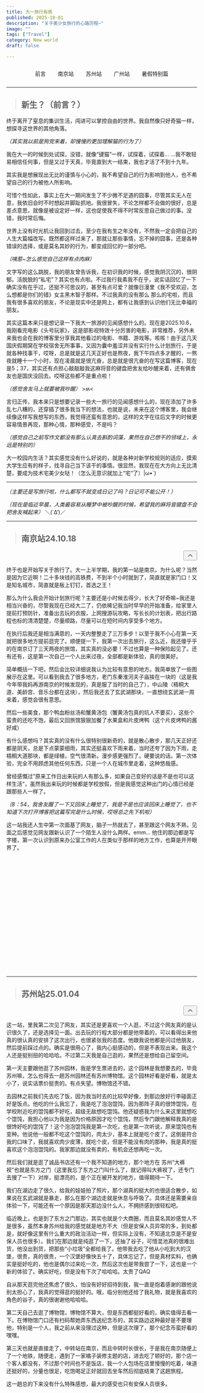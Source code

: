 ```yaml
---
title: 大一旅行有感
published: 2025-10-01
description: "关于美少女旅行的心路历程~"
image: ""
tags: ["Travel"]
category: New world
draft: false 

---
```

<div class="title-navigation" style="display: flex; flex-wrap: wrap; gap: 8px; margin: 20px 0; justify-content: center;">
  <a href="#intro" class="btn-navigation" style="text-decoration: none; padding: 6px 12px; border-radius: 6px; color: var(--primary); background-color: transparent; border: 1px solid var(--primary); transition: all 0.3s ease; font-weight: 500; font-size: 14px;">
    前言
  </a>
  <a href="#nanjing" class="btn-navigation" style="text-decoration: none; padding: 6px 12px; border-radius: 6px; color: var(--primary); background-color: transparent; border: 1px solid var(--primary); transition: all 0.3s ease; font-weight: 500; font-size: 14px;">
    南京站
  </a>
  <a href="#suzhou" class="btn-navigation" style="text-decoration: none; padding: 6px 12px; border-radius: 6px; color: var(--primary); background-color: transparent; border: 1px solid var(--primary); transition: all 0.3s ease; font-weight: 500; font-size: 14px;">
    苏州站
  </a>
  <a href="#guangzhou" class="btn-navigation" style="text-decoration: none; padding: 6px 12px; border-radius: 6px; color: var(--primary); background-color: transparent; border: 1px solid var(--primary); transition: all 0.3s ease; font-weight: 500; font-size: 14px;">
    广州站
  </a>
  <a href="#summer" class="btn-navigation" style="text-decoration: none; padding: 6px 12px; border-radius: 6px; color: var(--primary); background-color: transparent; border: 1px solid var(--primary); transition: all 0.3s ease; font-weight: 500; font-size: 14px;">
    暑假特别篇
  </a>
</div>

<style>
  .btn-navigation:hover {
    background-color: var(--primary) !important;
    color: white !important;
    transform: translateY(-2px);
  }
  .btn-navigation:active {
    transform: translateY(0);
  }
  
  /* 回到顶部按钮样式 */
  .top-button-container {
    display: flex;
    justify-content: flex-end;
    margin-bottom: 10px;
  }
  .top-button-container button {
    transition: all 0.3s ease;
    opacity: 0.7;
  }
  .top-button-container button:hover {
    opacity: 1;
    transform: translateY(-2px);
  }
  .top-button-container button:active {
    transform: translateY(0);
  }
  
  /* 响应式设计 */
  @media (max-width: 768px) {
    .title-navigation {
      flex-direction: column;
      align-items: center;
    }
    .btn-navigation {
      width: 100%;
      max-width: 200px;
      text-align: center;
    }
  }
</style>

<a id="intro"></a>

---

> ## 新生？（前言？）

终于离开了窒息的集训生活，闯进可以掌控自由的世界。我自然像只好奇猫一样，想探寻这世界的其他角落。

*（其实我以前是狗党来着，却慢慢的更加理解猫的行为了）*

我在大一的时候到处试探，没错，就像“键猫”一样，试探着，试探着... ...我不敢轻易相信任何事，但是又过于天真，毕竟直到大一结束，我也才活了不到十九年。

其实我是想展现出无比的谨慎与小心的，我不希望自己的行为影响到他人，也不希望自己的行为被他人所影响。

可惜个性如此，事实上在大一期间发生了不少微不足道的囧事，尽管其实无人在意，我依旧会时不时想起并脚趾抓地。我很冒失，不论怎样都不会做的很好，总是差点意思，就像是被设定好一样，这也促使我不得不时常反思自己做过的事。没错，我时常后悔。

世界上没有时光机让我回到过去，至少在我有生之年没有，不然我一定会把自己的人生大篇幅改写。既然都这样过来了，那就让那些事情，忘不掉的囧事，还是各种错误的选择，或是莫名其妙的行为，都变成回忆的一部分吧。

*（咦惹~怎么感觉自己这样有点肉麻）*

文字写的这么跳脱，我的朋友曾告诉我，在初识我的时候，感觉我阴沉沉的，很阴郁。活脱脱的“私宅”？其实也有点啦。不过我行我素我不在乎，说实话回忆了一下确实没有在乎过，还挺不可思议的，甚至有点可爱？就像日漫里《我不受欢迎，怎么想都是你们的错》女主黑木智子那样。不过我真的没有那么 那么的宅啦，而且我有很多喜欢的朋友，不论是现实中还是网上，都有让我感到认识他们无比幸福的朋友。

其实这篇本来只是想记录一下我大一旅游的见闻感想什么的。现在是2025.10.6，我刚看完电影《头号玩家》，这是部影视特效十分厉害的电影，非常推荐，另外未来我也会在我的博客里分享我其他看过的电影、书籍、游戏等。咳咳！由于这几天国庆假期窝在学校宿舍无所事事，又因为囊中羞涩并没有实行什么计划旅行，于是就各种找事干，哎呀，总是就是这几天正好也是熬夜，我下午四点多才醒的，一熬夜就睡十一个小时，现在凌晨就是很亢奋，总是就是很亢奋的在写这篇博客，现在是5；37，其实还有点担心敲敲敲我这麻将音的键盘把舍友给吵醒来着，还有俩舍友也是国庆没回去。哎呀这些都不是重点啦！

*（感觉舍友马上就要被我吵醒）* >ʍ<

言归正传，我本来只是想要记录一些大一旅行的见闻感想什么的，现在添加了许多乱七八糟的，还穿插了很多我当下的想法，也就是说，未来在这个博客里，我会继续像这样写我想写的东西，我觉得还蛮有意思的，这样的文字在往后文字的时候更容易情景再现，那种心情，那种感受，不是吗？

*（感觉自己之前写作文都没有那么认真去斟酌词藻，果然在自己想干的领域上，永远是特别的）*

大一校园内生活？其实感觉没有什么好说的，就是各种对新学校规则的适应，摸索大学生应有的样子，找寻自己当下该干的事情。很显然，我现在在大方向上无比清楚，要成为技术宅美少女哒！（怎么无意识就加上“宅“了）|ω•`)


------

*（主要还是写旅行啦，什么都写不就变成日记了吗？日记可不能公开！）*

*（现在是临近早晨，人类最容易从睡梦中被吵醒的时候，希望我的麻将音键盘不会把舍友喊起来）* ＼(`Δ’)／

------

<a id="nanjing"></a>
> ## 南京站24.10.18
<span class="top-button-container"><button aria-label="Back to Top" class="btn-card h-10 w-10 rounded-full" onclick="window.scroll({ top: 0, behavior: 'smooth' });"><svg xmlns="http://www.w3.org/2000/svg" width="20" height="20" viewBox="0 0 24 24" fill="none" stroke="currentColor" stroke-width="2" stroke-linecap="round" stroke-linejoin="round" class="text-[var(--primary)]"><path d="m18 15-6-6-6 6"/></svg></button></span>

终于也是开始写关于旅行了。大一上半学期，我的第一站是南京。为什么呢？当然是因为它近啊！二十多块钱的高铁费，不到半个小时就到了，简直就是家门口！又是知名城市，简直就是板上钉钉，首选之王！

那么为什么我会开始计划旅行呢？主要还是小时候去得少，长大了好奇嘛~我还是相当兴奋的，尽管我现在已经大二了，仍依稀记我当时早早的开始准备，给家里人提前打预防针，准备出去玩的衣服，上网搜游玩攻略，写长长的计划表，把出行路程也标的清清楚楚，尽量顺路，尽量可以在短时间内享受多个地方。

在执行后我还是相当满意的，一天内整整走了三万多步！以至于我不小心在第一天就把很多地方提前逛完了。顺便提一下，我第一次出去旅行，这么近，我还傻乎乎的在南京订了三天两夜的旅馆，其实真的没必要！不过也算是一种保险起见了。还有还有，这是第一次自己一个人出来过夜，全部都是新体验，真的很美好。

简单概括一下吧，然后会比较详细说我认为比较有意思的地方。我简单放了一些图展示在这里。可以看到我去了很多地方，老门东秦淮河夫子庙挨在一块的（这是我今年带我妈再游南京的时候发现的，真是服了当时的自己了），中山陵（梧桐大道、美龄宫、音乐台都在这块），然后我还去了玄武湖那块，一直想绕玄武湖一周来着，感觉会很有意思。

然后一些美食，那个鸭血粉丝汤和蟹黄汤包（蟹黄汤包真的坑人不要买），这些个蛮贵的还吃不饱，最后又回旅馆狠狠加餐了水果盒和片皮烤鸭（这个片皮烤鸭的酱好咸）

有什么感想吗？其实真的没有什么很特别很新奇的，就是散心散步，那几天正好还都是阴天，总是下点蒙蒙细雨，其实还挺喜欢下雨来着，当时还夸了因为下雨，走梧桐大道那块，都是绿植，空气很清新。漫步感更强烈了。硬要说的话。第一次体验，完全不用顾虑其他任何东西，只是一个人在城市里走着，这种悠哉感。

曾经感慨过”原来工作日出来玩的人有那么多，如果自己变好的话是不是也可以这样生活“，虽然我出来玩的时候都是学校放假，但是我感觉这种出门的心情已经是跟那些人一样了。

*（8：54，我舍友醒了一下又回床上睡觉了，我是不是也应该回床上睡觉了，也不知道下次打开博客把这篇写完是什么时候，哎呀总之先下机啦）*

这一站我还人生中第一次面基了网友，脑子一热就去了，甚至跟这个网友不熟，见面之后感觉见网友跟新认识了一个陌生人没什么两样。emm... 他住的那边都是写字楼，第一次认识到原来办公室工作的人在类似于那样的地方工作，也算是开开眼界了。

<div class="image-carousel" id="nanjing-carousel">
    <style>
      /* 图片滚动容器 */
      .image-carousel {
        position: relative !important;
        width: 100% !important;
        height: 300px !important; /* 增加高度确保能看到图片和描述 */
        overflow: hidden !important;
        background-color: transparent !important;
        margin: 15px 0 !important;
        padding: 10px !important;
        border-radius: 8px !important;
        box-sizing: border-box !important;
        /* 夜间模式兼容 */
        @media (prefers-color-scheme: dark) {
          background-color: rgba(30, 30, 30, 0.5) !important;
        }
      }
      /* 滚动轨道 - 优化的循环滚动 */
      .carousel-track {
        display: flex !important;
        position: relative !important;
        height: 100% !important;
        width: max-content !important;
        will-change: transform !important;
        transition: transform 0.1s ease !important;
      }
      /* 图片容器样式 */
      .carousel-image-container {
        position: relative;
        height: 100%;
        transition: transform 0.2s ease !important;
        z-index: 1 !important;
      }
      /* 基础图片样式 */
      .image-carousel img {
        height: 100% !important;
        width: auto !important;
        object-fit: cover !important;
        margin: 0 8px !important; /* 图片左右空隙 */
        border-radius: 4px !important;
        display: block !important;
        will-change: transform !important;
        opacity: 1 !important;
        transition: transform 0.3s ease !important;
        /* 图片进入动画 */
        animation: fadeIn 0.5s ease-in-out !important;
      }
      /* 图片描述样式 */
      .image-description {
        position: absolute;
        bottom: 10px;
        left: 50%;
        transform: translateX(-50%) translateY(20px);
        background: rgba(0, 0, 0, 0.85);
        color: white;
        padding: 8px 12px;
        border-radius: 6px;
        opacity: 0;
        transition: all 0.3s ease;
        text-align: center;
        font-size: 12px;
        font-weight: 500;
        box-sizing: border-box;
        white-space: normal;
        line-height: 1.4;
        height: auto;
        z-index: 10;
        display: block;
        max-width: 150px;
        width: max-content;
        word-wrap: break-word;
      }
      /* 鼠标悬停效果 */
      .carousel-image-container:hover {
        transform: scale(1.05) !important;
        z-index: 10 !important;
      }
      .carousel-image-container:hover .image-description {
        opacity: 1;
        transform: translateX(-50%) translateY(0);
        visibility: visible;
      }
      /* 淡入动画 */
      @keyframes fadeIn {
        from {
          opacity: 0;
          transform: scale(0.95);
        }
        to {
          opacity: 1;
          transform: scale(1);
        }
      }
      /* 浏览器前缀支持 */
      @-webkit-keyframes fadeIn {
        from {
          opacity: 0;
          -webkit-transform: scale(0.95);
          transform: scale(0.95);
        }
        to {
          opacity: 1;
          -webkit-transform: scale(1);
          transform: scale(1);
        }
      }
      .image-carousel img {
        -webkit-animation: fadeIn 0.5s ease-in-out !important;
      }
      /* 响应式设计 */
      @media (max-width: 768px) {
        .image-carousel {
          height: 150px !important;
        }
        .image-carousel img {
          margin: 0 4px !important;
        }
      }
    </style>
    <div class="carousel-track">
        <!-- 图片将通过JavaScript动态添加 -->
      </div>
    </div>
    <script>
      // 图片数据数组 - 包含URL和描述
      const images = [
        { url: 'https://mikann-1359996823.cos.ap-beijing.myqcloud.com/IMG20241018201855.jpg?imageSlim', description: '南京南站' },
        { url: 'https://mikann-1359996823.cos.ap-beijing.myqcloud.com/IMG_20251006_063049.jpg?imageSlim', description: '老门东' },
        { url: 'https://mikann-1359996823.cos.ap-beijing.myqcloud.com/IMG20241018210829.jpg?imageSlim', description: '老门东巷子里' },
        { url: 'https://mikann-1359996823.cos.ap-beijing.myqcloud.com/IMG20241018213427.jpg?imageSlim', description: '鸭血粉丝汤和蟹黄汤包' },
        { url: 'https://mikann-1359996823.cos.ap-beijing.myqcloud.com/IMG_20241019_094513.jpg?imageSlim', description: '中山陵梧桐大道那块' },
        { url: 'https://mikann-1359996823.cos.ap-beijing.myqcloud.com/IMG20241019113712.jpg?imageSlim', description: '中山陵景区音乐台' },
        { url: 'https://mikann-1359996823.cos.ap-beijing.myqcloud.com/IMG20241019140249.jpg?imageSlim', description: '科巷附近韩式石锅饭' },
        { url: 'https://mikann-1359996823.cos.ap-beijing.myqcloud.com/IMG20241019153027.jpg?imageSlim', description: '科巷附近的猪' },
        { url: 'https://mikann-1359996823.cos.ap-beijing.myqcloud.com/IMG20241019153502.jpg?imageSlim', description: '秦淮河' },
        { url: 'https://mikann-1359996823.cos.ap-beijing.myqcloud.com/IMG20241019160249.jpg?imageSlim', description: '夫子庙旁边的秦淮河' },
        { url: 'https://mikann-1359996823.cos.ap-beijing.myqcloud.com/IMG20241019180707.jpg?imageSlim', description: '新街口地铁站' },
        { url: 'https://mikann-1359996823.cos.ap-beijing.myqcloud.com/IMG20241019183616.jpg?imageSlim', description: '新街口附近的架桥上' },
        { url: 'https://mikann-1359996823.cos.ap-beijing.myqcloud.com/IMG20241019222901.jpg?imageSlim', description: '鲜丰水果盒' },
        { url: 'https://mikann-1359996823.cos.ap-beijing.myqcloud.com/IMG20241019222912.jpg?imageSlim', description: '酱汁很咸的片皮烤鸭' },
        { url: 'https://mikann-1359996823.cos.ap-beijing.myqcloud.com/IMG20241019170015.jpg?imageSlim', description: '玄武湖' },
        { url: 'https://mikann-1359996823.cos.ap-beijing.myqcloud.com/IMG20241019170734.jpg?imageSlim', description: '奇卡在看玄武湖' }
      ];
      // 初始化函数 - 南京站
      function initNanjingCarousel() {
        // 改进的上下文获取逻辑，避免使用document.currentScript
        const carousel = document.getElementById('nanjing-carousel');
        const track = carousel ? carousel.querySelector('.carousel-track') : null;
        if (!carousel || !track) {
          console.error('Nanjing carousel or track not found!');
          return;
        }
        track.innerHTML = '';
        // 预加载第一张图片，其余图片使用懒加载
        const visibleImages = images.slice(0, 5); // 先加载前5张可见图片
        const lazyImages = images.slice(5); // 剩余图片稍后懒加载
        // 添加可见图片到轨道
        visibleImages.forEach((image, index) => {
          addNanjingImageToTrack(image, index);
        });
        // 开始滚动动画
        startNanjingScrolling(track);
        // 延迟加载剩余图片
        setTimeout(() => {
          lazyImages.forEach((image, index) => {
            addNanjingImageToTrack(image, index + visibleImages.length);
          });
        }, 500);
      }
      // 添加图片到轨道的辅助函数 - 南京站
      function addNanjingImageToTrack(image, index) {
        // 改进的上下文获取逻辑
        const carousel = document.getElementById('nanjing-carousel');
        const track = carousel ? carousel.querySelector('.carousel-track') : null;
        if (!carousel || !track) {
          console.error('Nanjing carousel or track not found!');
          return;
        }
        // 创建图片容器
        const container = document.createElement('div');
        container.className = 'carousel-image-container';
        // 创建图片元素 - 添加懒加载属性
        const img = document.createElement('img');
        img.src = image.url;
        img.alt = image.description;
        img.loading = 'lazy'; // 添加懒加载属性
        img.style.animationDelay = (index * 0.1) + 's'; // 错开淡入时间
        // 图片加载失败时的备选方案
        img.onerror = function() {
          this.src = 'data:image/svg+xml;charset=UTF-8,%3Csvg%20width%3D%22200%22%20height%3D%22150%22%20xmlns%3D%22http%3A%2F%2Fwww.w3.org%2F2000%2Fsvg%22%20viewBox%3D%220%200%20200%20150%22%20preserveAspectRatio%3D%22none%22%3E%3Cdefs%3E%3Cstyle%20type%3D%22text%2Fcss%22%3E%23holder_15ba800aa1d%20text%20%7B%20fill%3Argba(200%2C200%2C200%2C.5)%3Bfont-weight%3Anormal%3Bfont-family%3AHelvetica%2C%20monospace%3Bfont-size%3A10pt%20%7D%20%3C%2Fstyle%3E%3C%2Fdefs%3E%3Cg%20id%3D%22holder_15ba800aa1d%22%3E%3Crect%20width%3D%22200%22%20height%3D%22150%22%20fill%3D%22%23EEEEEE%22%3E%3C%2Frect%3E%3Cg%3E%3Ctext%20x%3D%2274%22%20y%3D%2281%22%3E%E5%9B%BE%E7%89%87%E5%8A%A0%E8%BD%BD%E5%A4%B1%E8%B4%A5%3C%2Ftext%3E%3C%2Fg%3E%3C%2Fg%3E%3C%2Fsvg%3E';
        };
        // 创建描述元素
        const desc = document.createElement('div');
        desc.className = 'image-description';
        desc.textContent = image.description;
        // 组装容器
        container.appendChild(img);
        container.appendChild(desc);
        track.appendChild(container);
      }
      // 滚动动画函数 - 性能优化版 - 南京站
      function startNanjingScrolling(track) {
        console.log('Starting scrolling animation...');
        let position = 0;
        let direction = -1; // 增加滚动速度以更容易看到效果
        let trackWidth = 0;
        // 节流计算轨道宽度，避免每一帧都计算
        function calculateTotalWidth() {
          let totalWidth = 0;
          const containers = track.querySelectorAll('.carousel-image-container');
          containers.forEach(container => {
            totalWidth += container.offsetWidth;
          });
          trackWidth = totalWidth;
        }
        // 初始计算一次宽度
        calculateTotalWidth();
        // 定期更新宽度（每秒更新一次）
        setInterval(calculateTotalWidth, 1000);
        // 滚动动画
        function animate() {
          position += direction;
          const containerWidth = track.parentElement.offsetWidth;
          // 当滚动到最右侧（第一张图片完全看不到），改变方向向右滚动
          if (direction < 0 && Math.abs(position) >= trackWidth - containerWidth) {
            direction = 1; // 向右滚动 (增加速度)
          }
          // 当滚动到最左侧（回到初始位置），改变方向向左滚动
          else if (direction > 0 && position >= 0) {
            direction = -1; // 向左滚动 (增加速度)
          }
          // 应用变换
          track.style.transform = 'translateX(' + position + 'px)';
          requestAnimationFrame(animate);
        }
        // 启动动画
        animate();
      }
      // 初始化 - 优化加载时机 - 南京站
      function initializeNanjingWhenReady() {
        // 检查页面可见性，只有当页面可见时才初始化
        if (document.visibilityState === 'visible') {
          setTimeout(initNanjingCarousel, 100);
        } else {
          document.addEventListener('visibilitychange', function onVisibilityChange() {
            if (document.visibilityState === 'visible') {
              setTimeout(initNanjingCarousel, 100);
              document.removeEventListener('visibilitychange', onVisibilityChange);
            }
          });
        }
      }
      // 当页面DOM加载完成并且视口可见时初始化
      if (document.readyState === 'loading') {
        document.addEventListener('DOMContentLoaded', initializeNanjingWhenReady);
      } else {
        initializeNanjingWhenReady();
      }
    </script>
</div>

------

<a id="suzhou"></a>
> ## 苏州站25.01.04
<span class="top-button-container"><button aria-label="Back to Top" class="btn-card h-10 w-10 rounded-full" onclick="window.scroll({ top: 0, behavior: 'smooth' });"><svg xmlns="http://www.w3.org/2000/svg" width="20" height="20" viewBox="0 0 24 24" fill="none" stroke="currentColor" stroke-width="2" stroke-linecap="round" stroke-linejoin="round" class="text-[var(--primary)]"><path d="m18 15-6-6-6 6"/></svg></button></span>

这一站，里我第二次见了网友，其实还是更喜欢一个人逛，不过这个网友真的是认识很久了，还是选择见一面。出去玩的行程大部分都是他带着的，可以看得出来他真的很认真的安排了这次出行，也很紧张我的态度。他跟我说他都是问过他朋友，然后提前踩过点的。确实是很用心了，我内心挺感动的，但是不表现出来。我这个人还是挺别扭的哈哈哈。不过第二天我是自己逛的，果然还是想给自己留空间。

第一天主要跟他逛了苏州园林，我是学生票进去的，这个园林是我想要去的，毕竟苏州嘛，怎么也得去一趟苏州园林还有苏州博物馆。这个园林好看是好看，就是太小了，说实话票价挺贵的。有点失望。博物馆还不错。

去园林之前我们先去吃了饭，因为我当时去的比较早好像，到那边放好行李碰面正好是饭点。他吃的什么我忘了，我是吃了泡泡馄饨，因为那阵子真的很馋馄饨，在学校附近吃的馄饨都不好吃，超级无敌想吃馄饨。他还疑惑我为什么来这里就想吃个馄饨，我担心他以为我是因为价格原因才吃个馄饨，然后专门跟他解释我真的是很馋好吃的馄饨了！这个泡泡馄饨我是第一次吃，也是第一次听说，原来馄饨也有变种。他说他一般都不吃这个馄饨的，肉太少，基本上就是吃个皮了。这倒是符合我的口味了，我就喜欢肉少皮薄，就吃个皮，但是不能没有肉的那种，我是真的挺喜欢这个泡泡馄饨的。我家那边就没有卖的，有机会还想再吃一次。

然后我们就是逛了诚品书店还有一个我不知道的地方，那个地方在 苏州“大裤衩”也就是东方之门（这里我忘了东方之门叫什么了，就记得叫大裤衩了，还专门去搜了一下）对岸，挺漂亮的，是个正在被开发的地方，值得期待一下。

我们在湖边走了很久，给我的娃娃拍了照片，那个湖真的挺大的也很适合散步，如果说在玄武湖就是暴走，那么在那个湖边走就是休息与呼吸了。具体还是需要亲自体验一下，可能还有一个原因是那天那边没什么人，不拥挤感到很轻松吧。

临近晚上，也是到了东方之门那边，其实也就是个大商圈，而且莫名其妙感觉人不是很多，虽然本身苏州给我的感觉就是地方不大（但是安保人员异常的多，到处都是，就好像这里有什么重大的政治活动一样，但实际上没有，不知道北京是不是安保人员也很多）。我们在那边就是纯逛了一下，还抽了谷子，可惜混池真的很难出货，他没出到货，把那些“小垃圾”全都给我了。他带我去吃了他从小吃到大的汉堡，很贵，真的很贵，一个汉堡好像快五十了，具体忘记了，但是真材实料，也确实是挺好吃的，他也是偶尔过来吃一次，然后这次也是带我尝了一下，这也是一个新的体验了。确实好吃，但是没有下次了哈哈哈。太贵了QAQ

自从那天逛完他还焦虑了很久，怕没有好好招待到我，我一直是抱着感谢的跟他说别太担心了，我真的觉得逛的挺好的。哦，临分别他还给了我礼物，就是我喜欢的角色的谷子，真的很谢谢他哈哈哈。

第二天自己去逛了博物馆，博物馆不算大，但是东西都挺好看的，确实值得去看一下。在博物馆门口还有扫码帮她弄东西送纪念币的，其实路边这种最好是不要理他，特别是一个人，我之前从来没理过这种，但是这次理了，那个纪念币蛮好看的嘿嘿。

第三天也就是直接走了，中转站在南京，而且中转时长很长，于是我在南京随便上了一个地铁，随便走，遇到了一家橘子装修主题的店，进去吃了顿好的，那个店一个客人都没有，不过那个时间也不是饭店，我一个人包场在店里慢慢的吃着，味道还挺好的，分量也很足，吃饱喝足正好就回去坐车然后彻底结束了这趟旅程。

这一趟总的下来没有什么特殊感想，最大的感受也只有安保人员很多。

<div id="suzhou-carousel" class="image-carousel">
      <style>
        /* 图片滚动容器 */
        .image-carousel {
          position: relative !important;
          width: 100% !important;
          height: 300px !important;
          overflow: hidden !important;
          background-color: transparent !important;
          margin: 15px 0 !important;
          padding: 10px !important;
          border-radius: 8px !important;
          box-sizing: border-box !important;
          /* 夜间模式兼容 */
          @media (prefers-color-scheme: dark) {
            background-color: rgba(30, 30, 30, 0.5) !important;
          }
        }
      /* 滚动轨道 - 优化的循环滚动 */
      .carousel-track {
        display: flex !important;
        position: relative !important;
        height: 100% !important;
        width: max-content !important;
        will-change: transform !important;
        transition: transform 0.1s ease !important;
      }
      /* 图片容器样式 */
      .carousel-image-container {
        position: relative;
        height: 100%;
        transition: transform 0.2s ease !important;
        z-index: 1 !important;
      }
      /* 基础图片样式 */
      .image-carousel img {
        height: 100% !important;
        width: auto !important;
        object-fit: cover !important;
        margin: 0 8px !important; /* 图片左右空隙 */
        border-radius: 4px !important;
        display: block !important;
        will-change: transform !important;
        opacity: 1 !important;
        transition: transform 0.3s ease !important;
        /* 图片进入动画 */
        animation: fadeIn 0.5s ease-in-out !important;
      }
      /* 图片描述样式 */
      .image-description {
        position: absolute;
        bottom: 10px;
        left: 50%;
        transform: translateX(-50%) translateY(20px);
        background: rgba(0, 0, 0, 0.85);
        color: white;
        padding: 8px 12px;
        border-radius: 6px;
        opacity: 0;
        transition: all 0.3s ease;
        text-align: center;
        font-size: 12px;
        font-weight: 500;
        box-sizing: border-box;
        white-space: normal;
        line-height: 1.4;
        height: auto;
        z-index: 10;
        display: block;
        max-width: 150px;
        width: max-content;
        word-wrap: break-word;
      }
      /* 鼠标悬停效果 */
      .carousel-image-container:hover {
        transform: scale(1.05) !important;
        z-index: 10 !important;
      }
      .carousel-image-container:hover .image-description {
        opacity: 1;
        transform: translateX(-50%) translateY(0);
        visibility: visible;
      }
      /* 淡入动画 */
      @keyframes fadeIn {
        from {
          opacity: 0;
          transform: scale(0.95);
        }
        to {
          opacity: 1;
          transform: scale(1);
        }
      }
      /* 浏览器前缀支持 */
      @-webkit-keyframes fadeIn {
        from {
          opacity: 0;
          -webkit-transform: scale(0.95);
          transform: scale(0.95);
        }
        to {
          opacity: 1;
          -webkit-transform: scale(1);
          transform: scale(1);
        }
      }
      .image-carousel img {
        -webkit-animation: fadeIn 0.5s ease-in-out !important;
      }
      /* 响应式设计 */
      @media (max-width: 768px) {
        .image-carousel {
          height: 150px !important;
        }
        .image-carousel img {
          margin: 0 4px !important;
        }
      }
    </style>
    <div class="carousel-track">
        <!-- 图片将通过JavaScript动态添加 -->
    </div>
    <script>
      // 图片数据数组 - 包含URL和描述
      const suzhouImages = [
        { url: 'https://mikann-1359996823.cos.ap-beijing.myqcloud.com/IMG20250104122028.jpg?imageSlim', description: '苏州站' },
        { url: 'https://mikann-1359996823.cos.ap-beijing.myqcloud.com/IMG20250104125640.jpg?imageSlim', description: '报恩寺' },
        { url: 'https://mikann-1359996823.cos.ap-beijing.myqcloud.com/IMG20250104131450.jpg?imageSlim', description: '泡泡馄饨' },
        { url: 'https://mikann-1359996823.cos.ap-beijing.myqcloud.com/IMG20250104135403.jpg?imageSlim', description: '苏州园林' },
        { url: 'https://mikann-1359996823.cos.ap-beijing.myqcloud.com/IMG20250104151708.jpg?imageSlim', description: '诚品书店' },
        { url: 'https://mikann-1359996823.cos.ap-beijing.myqcloud.com/IMG20250104155831.jpg?imageSlim', description: '大裤衩对面' },
        { url: 'https://mikann-1359996823.cos.ap-beijing.myqcloud.com/IMG20250104163923_1756175940886_20.jpg?imageSlim', description: '大裤衩附近的湖' },
        { url: 'https://mikann-1359996823.cos.ap-beijing.myqcloud.com/IMG_20251007_050531.jpg?imageSlim', description: '东方之门' },
        { url: 'https://mikann-1359996823.cos.ap-beijing.myqcloud.com/Image_766833727175244_1756175940886_16.jpg?imageSlim', description: '很贵的汉堡' },
        { url: 'https://mikann-1359996823.cos.ap-beijing.myqcloud.com/IMG_20251007_021051.jpg?imageSlim', description: '苏州博物馆' },
        { url: 'https://mikann-1359996823.cos.ap-beijing.myqcloud.com/IMG20250105162408.jpg?imageSlim', description: '在南京吃的韩式快餐' }
      ];
      // 初始化函数 - 苏州站
      function initSuzhouCarousel() {
        // 改进的上下文获取逻辑
        let container = document.querySelector('#suzhou-carousel');
        if (!container) {
          console.error('未找到苏州站轮播容器，尝试使用默认选择器');
          // 备选方案：选择页面上第二个轮播容器
          const allCarousels = document.querySelectorAll('.image-carousel');
          if (allCarousels.length > 1) {
            container = allCarousels[1];
          } else {
            console.error('未找到轮播容器，无法初始化轮播组件');
            return;
          }
        }
        const track = container.querySelector('.carousel-track');
        if (!track) {
          console.error('未找到轮播轨道，无法初始化轮播组件');
          return;
        }
        // 清空轨道
        track.innerHTML = '';
        // 预加载第一张图片，其余图片使用懒加载
        const visibleImages = suzhouImages.slice(0, 5); // 先加载前5张可见图片
        const lazyImages = suzhouImages.slice(5); // 剩余图片稍后懒加载
        // 添加可见图片到轨道
        visibleImages.forEach((image, index) => {
          addImageToTrack(image, index, track);
        });
        // 开始滚动动画
        startScrolling(track);
        // 延迟加载剩余图片
        setTimeout(() => {
          lazyImages.forEach((image, index) => {
            addImageToTrack(image, index + visibleImages.length, track);
          });
        }, 500);
      }
      // 添加图片到轨道的辅助函数
      function addImageToTrack(image, index, track) {
        // 创建图片容器
        const container = document.createElement('div');
        container.className = 'carousel-image-container';
        // 创建图片元素 - 添加懒加载属性
        const img = document.createElement('img');
        img.src = image.url;
        img.alt = image.description;
        img.loading = 'lazy'; // 添加懒加载属性
        img.style.animationDelay = (index * 0.1) + 's'; // 错开淡入时间
        // 图片加载失败时的备选方案
        img.onerror = function() {
          this.src = 'data:image/svg+xml;charset=UTF-8,%3Csvg%20width%3D%22200%22%20height%3D%22150%22%20xmlns%3D%22http%3A%2F%2Fwww.w3.org%2F2000%2Fsvg%22%20viewBox%3D%220%200%20200%20150%22%20preserveAspectRatio%3D%22none%22%3E%3Cdefs%3E%3Cstyle%20type%3D%22text%2Fcss%22%3E%23holder_15ba800aa1d%20text%20%7B%20fill%3Argba(200%2C200%2C200%2C.5)%3Bfont-weight%3Anormal%3Bfont-family%3AHelvetica%2C%20monospace%3Bfont-size%3A10pt%20%7D%20%3C%2Fstyle%3E%3C%2Fdefs%3E%3Cg%20id%3D%22holder_15ba800aa1d%22%3E%3Crect%20width%3D%22200%22%20height%3D%22150%22%20fill%3D%22%23EEEEEE%22%3E%3C%2Frect%3E%3Cg%3E%3Ctext%20x%3D%2274%22%20y%3D%2281%22%3E%E5%9B%BE%E7%89%87%E5%8A%A0%E8%BD%BD%E5%A4%B1%E8%B4%A5%3C%2Ftext%3E%3C%2Fg%3E%3C%2Fg%3E%3C%2Fsvg%3E';
        };
        // 创建描述元素
        const desc = document.createElement('div');
        desc.className = 'image-description';
        desc.textContent = image.description;
        // 组装容器
        container.appendChild(img);
        container.appendChild(desc);
        track.appendChild(container);
      }
      // 滚动动画函数 - 性能优化版
      function startScrolling(track) {
        let position = 0;
        let direction = -1; // 初始向左滚动速度 (增加速度)
        let trackWidth = 0;
        // 节流计算轨道宽度，避免每一帧都计算
        function calculateTotalWidth() {
          let totalWidth = 0;
          const containers = track.querySelectorAll('.carousel-image-container');
          containers.forEach(container => {
            totalWidth += container.offsetWidth;
          });
          trackWidth = totalWidth;
        }
        // 初始计算一次宽度
        calculateTotalWidth();
        // 定期更新宽度（每秒更新一次）
        setInterval(calculateTotalWidth, 1000);
        // 滚动动画
        function animate() {
          position += direction;
          const containerWidth = track.parentElement.offsetWidth;
          // 当滚动到最右侧（第一张图片完全看不到），改变方向向右滚动
          if (direction < 0 && Math.abs(position) >= trackWidth - containerWidth) {
            direction = 1; // 向右滚动 (增加速度)
          }
          // 当滚动到最左侧（回到初始位置），改变方向向左滚动
          else if (direction > 0 && position >= 0) {
            direction = -1; // 向左滚动 (增加速度)
          }
          // 应用变换
          track.style.transform = 'translateX(' + position + 'px)';
          requestAnimationFrame(animate);
        }
        // 启动动画
        animate();
      }
      // 初始化 - 优化加载时机 - 苏州站
      function initializeSuzhouWhenReady() {
        // 检查页面可见性，只有当页面可见时才初始化
        if (document.visibilityState === 'visible') {
          setTimeout(initSuzhouCarousel, 100);
        } else {
          document.addEventListener('visibilitychange', function onVisibilityChange() {
            if (document.visibilityState === 'visible') {
              setTimeout(initSuzhouCarousel, 100);
              document.removeEventListener('visibilitychange', onVisibilityChange);
            }
          });
        }
      }
      // 当页面DOM加载完成并且视口可见时初始化
      if (document.readyState === 'loading') {
        document.addEventListener('DOMContentLoaded', initializeSuzhouWhenReady);
      } else {
        initializeSuzhouWhenReady();
      }
    </script>
</div>

*（现在是7号的4；35，我很急躁，ai还是没有帮我把图片问题解决好）*

---

<a id="guangzhou"></a>
> ## 广州站2025.05.01
<span class="top-button-container"><button aria-label="Back to Top" class="btn-card h-10 w-10 rounded-full" onclick="window.scroll({ top: 0, behavior: 'smooth' });"><svg xmlns="http://www.w3.org/2000/svg" width="20" height="20" viewBox="0 0 24 24" fill="none" stroke="currentColor" stroke-width="2" stroke-linecap="round" stroke-linejoin="round" class="text-[var(--primary)]"><path d="m18 15-6-6-6 6"/></svg></button></span>

去广州也是见了三个网友，真的是但凡出趟远门都要见网友（扶额）。但是见网友这种事真的是顺道，并不是为了见谁才去那个地方。我还是很喜欢一个人在陌生的城市只是纯逛的。

见面的第一位网友还是我的老乡，在那边上大学的，跟着他逛的感受就是好吃好喝了一路。去了时尚天河逛看二次元，去了之后感觉跟我想象中的还是很有差异的，我以为全是谷子店来着，其实就是一个商场，然后里面会有不少人穿特殊的服饰这样而已。

接着就是去吃潮汕牛头火锅了，第一次吃，我当时是真饿了，埋头苦吃，然后那个蘸料还是店员帮忙特调的，哦，那家店服务确实很不错，因为附近有在施工，担心会影响我们就餐，还说了一堆，然后给我们搞了一些优惠。饭好吃服务也好，价格几百块钱好像，具体我也忘了，但是能接受的，呃，不要好奇店面在哪，我也不知道，是网友带我去的哈哈哈。

然后我们晚上去了广州塔那边，感觉也没什么特别的，就是人很多，然后在江边走啊走那样。后来去了我住宿地方附近的网吧，我也是心大，那么晚了还跟别人去网吧。网吧是我一直好奇但不敢一个人去的地方，大学前没电脑，总想着成年后看看网吧什么样。这次有人陪我去我就去了，结果感觉其实也没什么特别的嘛。我们去的是贵一点的网吧，设备确实很好，大屏幕玩游戏确实要爽一点。

又去了哪里我想想...去了广东省博物馆，由于没有预约上，买的特展票入场的，看了一个关于珠宝的特展，很漂亮，很中世纪，甚至看到了工艺美术运动这种我的专业课知识（扶额）。广东省博物馆地方挺适合拍照的，有个虚拟投影的海洋馆，我就是被这个骗过来的（...）虽然有各种馆，但并不是每一个都开放的，总之还是带有遗憾的吧。

然后就是去了圣心大教堂那边，但是人太多了只是远远的拍了个照。那个建筑确实很特别，不过再怎么也是教堂，不能光想着拍照啥的吧，远远的看一眼就够了。还去了一些地方就不举例了，主要还是我记不清了，也没什么特别的。值得额外提的是去了一个茶餐厅，饭长得好看又好吃，价格也是可以接受，就是人太多了，被迫跟别人拼桌，不是很喜欢跟陌生人一起吃饭啊，嘶，这方面的话大家都不喜欢的吧哈哈。

**重头戏来了**，这里是我去广州最大的遗憾，现在在这里记录还是很难受。我还去了广州动物园，那个地方真的很大，动物还很多，人也很多很多很多很多，但凡是需要排队看的动物都蜿蜒盘旋了好几条队伍，走在路上也是人挤人，体验感有点差。而且当时很热，广州又比较潮湿什么的（广东的空气确实跟家里那边差距好大呀>m<）。动物园动物的异味，人群混杂在一起的异味，太难受了啊啊啊啊。这些！只是！铺垫！大概就是因为这些，我把我心爱的小奇卡弄丢了，她陪伴了我每一次特殊出行，陪了我很久，也怪我没有好好收好，随便的放在书包的侧兜里，在里面逛，丢了好久才发现。

这个小奇卡就是我照片里一直出现的那个小娃娃，是我很喜欢的动漫角色，起初并没有特别喜欢她哪里，只是莫名其妙看她很顺眼，一些她身上的特殊品质也是后来慢慢才发现总结出来的，于是越来越喜欢，成为了一种寄托。当时丢的时候我的心情其实并没有那么糟糕，可能是意识反应太慢了吧，加上当时太疲惫了，没有精力去难过，于是就到了现在后劲越来越大，越来越难过，甚至在丢失的一个月后还是不死心的给广州动物园失物招领处打电话，是啊，怎么可能再找到呢。我的难过并没有表现出来，只是默默的哀伤。我特别痛恨自己的失职，真的特别痛恨自己为什么没有好好拿在手上，真的... ...唉

呼~说说后面的事情吧。本来打算跟另外那两个网友去黄埔军校遗址的，但是因为一些事情，放了他们的鸽子。关于这方面我其实一直在内心都有芥蒂，我讨厌别人言而无信，自己却也是没有说到做到。emm说点轻松的吧。跟那两位网友在晚上见了面一起吃了晚饭，他们本人也跟我想象中的样子差不多，并不是说外貌，而是给人的那种感觉，我对人的外貌一直挺顿感的来着。

当天只是吃个饭然后去网吧打了游戏，我当时意外的比平时打的要好一点，内心暗爽。第二天就是去了我们都没抢到票的萤火虫漫展，虽然没有抢到，但还是决定去那边外场看看。我也是人生第一次正经cos了一次角色，假发美瞳妆造，都是尽我所能去完善了。cos的也是我人生第一次玩的galgame里的角色————亚托莉。我的cos似乎很成功，那天有很多人找我集邮，还有人拿相机给我拍照，漫展的大家都很热情。虽然只是外场，但是看见了各种各样的cos，这也是人生第一次看见那么多coser。很壮观，大家都是做足了准备聚在一起，在人群中大大方方展现自己。这何尝不是对生活热爱的一种体现。

我们走了很久，就只是纯逛，我买的制服鞋有点磨脚，走久了真的坚持不住了，然后在离开漫展外场去华南植物园的路上我换了一双运动鞋，舒服多了。我们先去吃了个麦当劳再去的植物园，到了植物园我们遇到了《葬送的芙莉莲》里的角色————芙莉莲和海伦。她们似乎就是我们之前在漫展外场看到的那两位，于是我们几个起了坏心眼，决定“尾随”她们，这个植物园那么大，反正也不知道怎么逛，不如就跟着她们逛了。我还期待她们可以发现我们在跟着她们来着哈哈哈哈。不过到了半路她们停下来拍照了，我们自然没有跟着停下，索性就不跟了，在前面一点的地方停下休息了一会，然后继续闲逛。

网友给我在湖边拍了些照片，然后我们继续走，到了一片大草地，天空下起了小雨，因为持续是一点点小雨，所以没有很在意。那片草地真的很难不萌生“躺下去“的想法，一开始我还比较介意cos服弄脏什么的比较拘谨，后面慢慢的，从坐在草地上到直接躺下了（哎呀不管了！）。如愿以偿的躺下了，是真舒服，有种当野人的感觉哈哈哈。这个地方有点像游戏《ATRI》，也就是亚托莉里面的伊甸，世外桃源般的存在，我是真喜欢亲近自然，喜欢绿色植物，太享受了。于是也是拍了照片，对应了游戏里亚托莉躺在伊甸草地上的那张插图，我觉得还是十分有意义的。

小雨终于也是变成了瓢泼大雨，甚至打伞用处也不大了，我出行不看天气预报，不过还是会带着伞，毕竟伞不仅遮雨还遮阳嘛。果然还是都淋成落汤鸡，但我却并不想抱怨这天气，相反，我觉得跟网友在植物园里淋雨很有意思。

雨哗啦啦的下着，雷声也来凑了热闹，我的心情却是异常的愉悦。我竟觉得这也是青春中体验的一环，几个年轻人出来玩结果变成一起淋雨（其实我心里当时有点焦虑他们会不会觉得出来玩还下雨了很烦什么的，害怕他们其实会有很多负面情绪，我会很愧疚，因为我感觉这是我推荐来这里的，发生这样的事我有责任，真是莫名其妙的罪恶感），直到现在也不确定他们那时有没有觉得心情很糟糕。但我的回忆告诉我那真的是一次很有趣的体验。

*（(˃ ⌑ ˂ഃ )8号5:50，啊呀把舍友吵醒了，太不好意思了。不敲键盘了。手机打字复制上去好了）*

后面我们一起去了我住宿附近的那个比较贵的网吧。不过我先回了住宿的地方洗了澡，换了衣服，关于这点他们真的是很照顾我了，我也很感谢他们。（唉因为鞋子都湿透了，我总共就带了一双制服鞋一双运动鞋。运动鞋湿透了，我只能穿那个磨脚的制服鞋，偏偏我最后一套能换的衣服是比较休闲运动类型的t恤裤子，搭配个制服鞋很怪异，我当时内心觉得还蛮囧的。）

我感觉他们应该是挺冷的，毕竟刚淋雨他们就在网吧吹空调。于是我就问他们冷不冷，果然是冷的。我就寻思找外套给他们穿，我把书包塞的满满的，然后过去，不过到那之后我仍旧没有勇气说我带了外套什么的。首先我不确定我的衣服他们能不能套上，其次他们说他们身上因为吹空调也干的差不多了。（还是说不出口啊……哎呀莫名的愧疚）

一开始没有三人包间，他俩在那边打游戏，我找了个小角落坐着，然后我感觉怪尴尬的，最后还是跑外面坐着了。终于等到了三人包间，我们点外卖在网吧边打游戏边随便解决了一顿晚饭。再后面我们换了家便宜的网吧，因为我说我想体验一下网吧包夜是什么感觉，他们也是人很好的陪我在网吧里包夜了。哈哈哈感觉有点神金，有床不睡，去跑网吧睡觉。在网吧的时候我发现其中一个网友在半夜偷偷的写学校的编程作业，也是亲眼看到一个网瘾少年，闷不吭声悄悄干正事是什么样了。

第二天一早我们就分道扬镳了，我也该结束这段旅程了。我回青旅收拾了一下。哎呀这里忘了说了，为了节省开支我选了一个比较偏的青旅，这也导致我的出行费偏高，打车四十左右，到景点的路程时长几乎都在一小时左右甚至更长。青旅的房东是位年轻的女性，很热情，青旅也很干净，里面的人也很好，看见我打扮的很好看还会夸我。我比较沉默，只是陪笑，或者默默的听她们聊天。只记得她们也都是年轻人，初入社会，正在找工作，然后各种各样的事。我感觉还是很新奇的。原来初入社会的女孩子是这样的。

终于到了尾声，我抵达了广州火车站。我可是二十多个小时绿皮硬卧的神人！其实我就是一路睡过去啦，感觉还挺轻松的。路人阿姨觉得我很厉害一上车就睡觉，一觉醒来就是到站了，确实挺神人的。在这里我又遇到了陪我网吧包夜的其中一位网友，还是他先发现我的。其实要不是他发现我，或许我就坐错候车室，然后错过我那趟火车了。

在网吧通宵了一宿（其实也不算通宵，还爬着睡了会），还是很疲惫的，我也是开起随地大小睡的模式了。就算网友在我旁边，我还是继续睡。他的车比我早，先走了，我定了闹钟依旧继续睡，然后到车上也是继续睡。哦，我还期待火车上继续叫卖酱板鸭来着，一开始的时候忍住没买，后来越想越有点想吃。好馋！好馋！好馋！

一路睡，终于也是回到了学校。如梦初醒般，回到了我的日常活动点，一切都结束了。连续五天的行程，还是很疲惫的，但也满载回忆。广州还会再去一次，感觉哪里都没逛好，特别是华南植物园，因为天气缘故，没有逛好逛完就走了，那个地方是真大，也真好看，虽然有点偏，但是很值得去一趟，这是去广州最推荐去的地方。下次见广州，准确来说是，下次见，广东。

*（6：29，天亮了一会就下机了，这篇也算是正式完结了）*

<div class="image-carousel" id="guangzhou-carousel">
    <style>
      /* 图片滚动容器 */
      .image-carousel {
        position: relative !important;
        width: 100% !important;
        height: 300px !important;
        overflow: hidden !important;
        background-color: transparent !important;
        margin: 15px 0 !important;
        padding: 10px !important;
        border-radius: 8px !important;
        box-sizing: border-box !important;
        /* 夜间模式兼容 */
        @media (prefers-color-scheme: dark) {
          background-color: rgba(30, 30, 30, 0.5) !important;
        }
      }
      /* 滚动轨道 - 优化的循环滚动 */
      .carousel-track {
        display: flex !important;
        position: relative !important;
        height: 100% !important;
        width: max-content !important;
        will-change: transform !important;
        transition: transform 0.1s ease !important;
      }
      /* 图片容器样式 */
      .carousel-image-container {
        position: relative;
        height: 100%;
        transition: transform 0.2s ease !important;
        z-index: 1 !important;
      }
      /* 图片样式 */
      .image-carousel img {
        height: 100% !important;
        object-fit: contain !important;
        object-position: center !important;
        margin: 0 8px !important;
        border-radius: 4px !important;
        box-shadow: 0 2px 8px rgba(0, 0, 0, 0.15) !important;
        animation: fadeIn 0.5s ease-in-out !important;
        transition: all 0.3s ease !important;
      }
      /* 图片描述样式 */
      .image-description {
        position: absolute;
        bottom: 10px;
        left: 50%;
        transform: translateX(-50%) translateY(20px);
        background: rgba(0, 0, 0, 0.85);
        color: white;
        padding: 8px 12px;
        border-radius: 6px;
        opacity: 0;
        transition: all 0.3s ease;
        text-align: center;
        font-size: 12px;
        font-weight: 500;
        box-sizing: border-box;
        white-space: normal;
        line-height: 1.4;
        height: auto;
        z-index: 10;
        display: block;
        max-width: 150px;
        width: max-content;
        word-wrap: break-word;
      }
      /* 鼠标悬停效果 */
      .carousel-image-container:hover {
        transform: scale(1.05) !important;
        z-index: 10 !important;
      }
      .carousel-image-container:hover .image-description {
        opacity: 1;
        transform: translateX(-50%) translateY(0);
        visibility: visible;
      }
      /* 淡入动画 */
      @keyframes fadeIn {
        from {
          opacity: 0;
          transform: scale(0.95);
        }
        to {
          opacity: 1;
          transform: scale(1);
        }
      }
      /* 浏览器前缀支持 */
      @-webkit-keyframes fadeIn {
        from {
          opacity: 0;
          -webkit-transform: scale(0.95);
          transform: scale(0.95);
        }
        to {
          opacity: 1;
          -webkit-transform: scale(1);
          transform: scale(1);
        }
      }
      .image-carousel img {
        -webkit-animation: fadeIn 0.5s ease-in-out !important;
      }
      /* 响应式设计 */
      @media (max-width: 768px) {
        .image-carousel {
          height: 150px !important;
        }
        .image-carousel img {
          margin: 0 4px !important;
        }
      }
    </style>
    <div class="carousel-track">
        <!-- 图片将通过JavaScript动态添加 -->
    </div>
    <script>
      // 图片数据数组 - 包含URL和描述
      const guangzhouImages = [
        { url: 'https://mikann-1359996823.cos.ap-beijing.myqcloud.com/IMG20250430111443.jpg?imageSlim', description: '广州火车站' },
        { url: 'https://mikann-1359996823.cos.ap-beijing.myqcloud.com/IMG_20250430_195707.jpg?imageSlim', description: '潮汕牛肉火锅' },
        { url: 'https://mikann-1359996823.cos.ap-beijing.myqcloud.com/IMG20250430232009.jpg?imageSlim', description: '第一次去网吧' },
        { url: 'https://mikann-1359996823.cos.ap-beijing.myqcloud.com/IMG20250501100921.jpg?imageSlim', description: '广东省博物馆' },
        { url: 'https://mikann-1359996823.cos.ap-beijing.myqcloud.com/IMG20250501114424.jpg?imageSlim', description: '博物馆特展品其中之一' },
        { url: 'https://mikann-1359996823.cos.ap-beijing.myqcloud.com/IMG20250501142020.jpg?imageSlim', description: '圣心大教堂' },
        { url: 'https://mikann-1359996823.cos.ap-beijing.myqcloud.com/IMG20250501130322.jpg?imageSlim', description: '茶餐厅' },
        { url: 'https://mikann-1359996823.cos.ap-beijing.myqcloud.com/IMG20250501194621.jpg?imageSlim', description: '广州塔' },
        { url: 'https://mikann-1359996823.cos.ap-beijing.myqcloud.com/IMG20250501195300_01.jpg?imageSlim', description: '广州塔附近' },
        { url: 'https://mikann-1359996823.cos.ap-beijing.myqcloud.com/IMG_20250501_234747.jpg?imageSlim', description: '烤肉' },
        { url: 'https://mikann-1359996823.cos.ap-beijing.myqcloud.com/IMG20250502130329_02.jpg?imageSlim', description: '动物园犀牛' },
        { url: 'https://mikann-1359996823.cos.ap-beijing.myqcloud.com/IMG20250502130156.jpg?imageSlim', description: '动物园鹿' },
        { url: 'https://mikann-1359996823.cos.ap-beijing.myqcloud.com/IMG_20250503_193029.jpg?imageSlim', description: '华南植物园草地' },
        { url: 'https://mikann-1359996823.cos.ap-beijing.myqcloud.com/IMG20250503160346.jpg?imageSlim', description: '植物园里的猫猫' },
        { url: 'https://mikann-1359996823.cos.ap-beijing.myqcloud.com/IMG20250503161830.jpg?imageSlim', description: '华南植物园湖' }
      ];
      // 初始化函数 - 广州站
      function initGuangzhouCarousel() {
        // 改进的上下文获取逻辑
        const carousel = document.getElementById('guangzhou-carousel');
        const track = carousel ? carousel.querySelector('.carousel-track') : null;
        if (!carousel || !track) {
          console.error('Guangzhou carousel or track not found!');
          return;
        }
        track.innerHTML = '';
        // 预加载第一张图片，其余图片使用懒加载
        const visibleImages = guangzhouImages.slice(0, 5); // 先加载前5张可见图片
        const lazyImages = guangzhouImages.slice(5); // 剩余图片稍后懒加载
        // 添加可见图片到轨道
        visibleImages.forEach((image, index) => {
          addGuangzhouImageToTrack(image, index);
        });
        // 开始滚动动画
        startGuangzhouScrolling(track);
        // 延迟加载剩余图片
        setTimeout(() => {
          lazyImages.forEach((image, index) => {
            addGuangzhouImageToTrack(image, index + visibleImages.length);
          });
        }, 500);
      }
      // 添加图片到轨道的辅助函数 - 广州站
      function addGuangzhouImageToTrack(image, index) {
        // 改进的上下文获取逻辑
        const carousel = document.getElementById('guangzhou-carousel');
        const track = carousel ? carousel.querySelector('.carousel-track') : null;
        if (!carousel || !track) {
          console.error('Guangzhou carousel or track not found!');
          return;
        }
        // 创建图片容器
        const container = document.createElement('div');
        container.className = 'carousel-image-container';
        // 创建图片元素 - 添加懒加载属性
        const img = document.createElement('img');
        img.dataset.src = image.url; // 使用data-src存储实际URL用于懒加载
        img.alt = image.description;
        img.className = 'lazy-load';
        // 设置图片加载事件
        img.onload = function() {
          this.style.opacity = '1';
        };
        img.onerror = function() {
          console.warn(`Failed to load image: ${image.url}`);
          this.style.backgroundColor = '#f0f0f0';
          this.style.display = 'block';
        };
        // 添加图片描述
        const description = document.createElement('div');
        description.className = 'image-description';
        description.textContent = image.description;
        // 组装DOM结构
        container.appendChild(img);
        container.appendChild(description);
        track.appendChild(container);
        // 触发懒加载
        if (img.dataset.src) {
          img.src = img.dataset.src;
          delete img.dataset.src;
        }
      }
      // 开始滚动动画 - 广州站
      function startGuangzhouScrolling(track) {
        console.log('Starting scrolling animation...');
        let position = 0;
        let direction = -1; // 增加滚动速度以更容易看到效果
        let trackWidth = 0;
        // 节流计算轨道宽度，避免每一帧都计算
        function calculateTotalWidth() {
          let totalWidth = 0;
          const containers = track.querySelectorAll('.carousel-image-container');
          containers.forEach(container => {
            totalWidth += container.offsetWidth;
          });
          trackWidth = totalWidth;
        }
        // 初始计算一次宽度
        calculateTotalWidth();
        // 定期更新宽度（每秒更新一次）
        setInterval(calculateTotalWidth, 1000);
        // 滚动动画
        function animate() {
          position += direction;
          const containerWidth = track.parentElement.offsetWidth;
          // 当滚动到最右侧（第一张图片完全看不到），改变方向向右滚动
          if (direction < 0 && Math.abs(position) >= trackWidth - containerWidth) {
            direction = 1; // 向右滚动 (增加速度)
          }
          // 当滚动到最左侧（回到初始位置），改变方向向左滚动
          else if (direction > 0 && position >= 0) {
            direction = -1; // 向左滚动 (增加速度)
          }
          // 应用变换
          track.style.transform = `translateX(${position}px)`;
          // 请求下一帧动画
          requestAnimationFrame(animate);
        }
        // 启动动画
        animate();
      }
      // 初始化 - 优化加载时机 - 广州站
      function initializeGuangzhouWhenReady() {
        // 检查页面可见性，只有当页面可见时才初始化
        if (document.visibilityState === 'visible') {
          setTimeout(initGuangzhouCarousel, 100);
        } else {
          document.addEventListener('visibilitychange', function onVisibilityChange() {
            if (document.visibilityState === 'visible') {
              setTimeout(initGuangzhouCarousel, 100);
              document.removeEventListener('visibilitychange', onVisibilityChange);
            }
          });
        }
      }
      // 当页面DOM加载完成并且视口可见时初始化
      if (document.readyState === 'loading') {
        document.addEventListener('DOMContentLoaded', initializeGuangzhouWhenReady);
      } else {
        initializeGuangzhouWhenReady();
      }
    </script>
</div>

<a id="summer"></a>
> ## 暑假特别篇（25.8.3上海&南京）
<span class="top-button-container"><button aria-label="Back to Top" class="btn-card h-10 w-10 rounded-full" onclick="window.scroll({ top: 0, behavior: 'smooth' });"><svg xmlns="http://www.w3.org/2000/svg" width="20" height="20" viewBox="0 0 24 24" fill="none" stroke="currentColor" stroke-width="2" stroke-linecap="round" stroke-linejoin="round" class="text-[var(--primary)]"><path d="m18 15-6-6-6 6"/></svg></button></span>

这里主要是跟家人去旅行了，也是人生第一次带家人去旅行，我做了很多攻略希望家人能玩的开心，但实际上只是一路狂走，体验感似乎并不是很好。然后上海的人还特别多，害，我个人体验感也不是很好来着。就简单说一下去了哪里吧。呃，去了豫园，外滩，明珠塔附近，还有好几个商场，还遇到了明星线下活动，但是我不感兴趣所以就走了，还去了上海百联，二次元浓度最高的地方，确实厉害，一整栋楼的谷店，在这里我还发现怎么大家都特别喜欢坐地上?其余就是随便逛啦没什么好说的。

然后又带了家人去了一趟南京，南京确实是个经济实惠的城市，家人好像也是更喜欢这个地方。在这个地方逛了个很偏的商场，然后把新街口逛了个遍，又去了南京大戏大院看了《南京照相馆》这部电影（这部电影蛮不错的其实，可以看看），而且感觉在南京看这部电影跟加了buff一样更有意义了，并且还是跟家人第一次在一起在电影院看电影，情绪价值up！up！呃，还去体验了汉服拍摄，虽然有些小贵，但是这次出来的目的就是带家里人体验各种项目，不过好像有些不满意的地方，没关系，下次出来玩再拍一次。还带家人去玄武湖了散步，然后就结束了。

总的来说这趟主要是带家人体验旅行。虽然有很多我做的不到位的地方。但是家里人永远是不会怪自己的孩子的，他们永远很容易满足。

*（这里的图片里还有二代目小奇卡重磅改造版，我后来又上网买了一个奇卡，这个娃娃超级难买，不然就是特别贵，不过也是天助我也，被我找到了唯一一个便宜的，然后我对她也是进行了改造，把头正过来了还装了身体骨架，改造过程太邪恶了就不放图了，把娃娃拆开缝起来还是蛮诡异的。）* (* ´I` *)

<div class="image-carousel" id="summer-carousel">
    <style>
      /* 图片滚动容器 */
      .image-carousel {
        position: relative !important;
        width: 100% !important;
        height: 300px !important;
        overflow: hidden !important;
        background-color: transparent !important;
        margin: 15px 0 !important;
        padding: 10px !important;
        border-radius: 8px !important;
        box-sizing: border-box !important;
        /* 夜间模式兼容 */
        @media (prefers-color-scheme: dark) {
          background-color: rgba(30, 30, 30, 0.5) !important;
        }
      }
      /* 滚动轨道 - 优化的循环滚动 */
      .carousel-track {
        display: flex !important;
        position: relative !important;
        height: 100% !important;
        width: max-content !important;
        will-change: transform !important;
        transition: transform 0.1s ease !important;
      }
      /* 图片容器样式 */
      .carousel-image-container {
        position: relative;
        height: 100%;
        transition: transform 0.2s ease !important;
        z-index: 1 !important;
      }
      /* 图片样式 */
      .image-carousel img {
        height: 100% !important;
        object-fit: contain !important;
        object-position: center !important;
        margin: 0 8px !important;
        border-radius: 4px !important;
        box-shadow: 0 2px 8px rgba(0, 0, 0, 0.15) !important;
        animation: fadeIn 0.5s ease-in-out !important;
        transition: all 0.3s ease !important;
      }
      /* 图片描述样式 */
      .image-description {
        position: absolute;
        bottom: 10px;
        left: 50%;
        transform: translateX(-50%) translateY(20px);
        background: rgba(0, 0, 0, 0.85);
        color: white;
        padding: 8px 12px;
        border-radius: 6px;
        opacity: 0;
        transition: all 0.3s ease;
        text-align: center;
        font-size: 12px;
        font-weight: 500;
        box-sizing: border-box;
        white-space: normal;
        line-height: 1.4;
        height: auto;
        z-index: 10;
        display: block;
        max-width: 150px;
        width: max-content;
        word-wrap: break-word;
      }
      /* 鼠标悬停效果 */
      .carousel-image-container:hover {
        transform: scale(1.05) !important;
        z-index: 10 !important;
      }
      .carousel-image-container:hover .image-description {
        opacity: 1;
        transform: translateX(-50%) translateY(0);
        visibility: visible;
      }
      /* 淡入动画 */
      @keyframes fadeIn {
        from {
          opacity: 0;
          transform: scale(0.95);
        }
        to {
          opacity: 1;
          transform: scale(1);
        }
      }
      /* 浏览器前缀支持 */
      @-webkit-keyframes fadeIn {
        from {
          opacity: 0;
          -webkit-transform: scale(0.95);
          transform: scale(0.95);
        }
        to {
          opacity: 1;
          -webkit-transform: scale(1);
          transform: scale(1);
        }
      }
      .image-carousel img {
        -webkit-animation: fadeIn 0.5s ease-in-out !important;
      }
      /* 响应式设计 */
      @media (max-width: 768px) {
        .image-carousel {
          height: 150px !important;
        }
        .image-carousel img {
          margin: 0 4px !important;
        }
      }
    </style>
    <div class="carousel-track">
        <!-- 图片将通过JavaScript动态添加 -->
    </div>
    <script>
      // 图片数据数组 - 包含URL和描述
      const summerImages = [
        { url: 'https://mikann-1359996823.cos.ap-beijing.myqcloud.com/IMG20250803132903_1756136643118_15.jpg?imageSlim', description: '豫园门' },
        { url: 'https://mikann-1359996823.cos.ap-beijing.myqcloud.com/IMG20250803122818_1756136655220_30.jpg?imageSlim', description: '豫园里' },
        { url: 'https://mikann-1359996823.cos.ap-beijing.myqcloud.com/IMG20250803130259_1756136645897_16.jpg?imageSlim', description: '新生代小奇卡' },
        { url: 'https://mikann-1359996823.cos.ap-beijing.myqcloud.com/IMG20250803134823_1756136641115_88.jpg?imageSlim', description: '外滩路上' },
        { url: 'https://mikann-1359996823.cos.ap-beijing.myqcloud.com/IMG20250803150357_1756136640879_62.jpg?imageSlim', description: '商场明星活动' },
        { url: 'https://mikann-1359996823.cos.ap-beijing.myqcloud.com/IMG20250803182118_1756136629688_39.jpg?imageSlim', description: '奇卡与明珠塔' },
        { url: 'https://mikann-1359996823.cos.ap-beijing.myqcloud.com/IMG20250803184157_1756136625675_74.jpg?imageSlim', description: '明珠塔' },
        { url: 'https://mikann-1359996823.cos.ap-beijing.myqcloud.com/IMG20250803163905_1756136637282_98.jpg?imageSlim', description: '上海百联' },
        { url: 'https://mikann-1359996823.cos.ap-beijing.myqcloud.com/IMG20250805160645.jpg?imageSlim', description: '商场里家人给我买的猫猫' },
        { url: 'https://mikann-1359996823.cos.ap-beijing.myqcloud.com/IMG20250806185430.jpg?imageSlim', description: '有很贵的厕所的商场' },
        { url: 'https://mikann-1359996823.cos.ap-beijing.myqcloud.com/mmexport1754492461570.jpg?imageSlim', description: '看电影' },
        { url: 'https://mikann-1359996823.cos.ap-beijing.myqcloud.com/IMG20250805202435.jpg?imageSlim', description: '家人在拍汉服写真' },
        { url: 'https://mikann-1359996823.cos.ap-beijing.myqcloud.com/IMG20250805214159.jpg?imageSlim', description: '很甜很腻的甜品不好吃' },
        { url: 'https://mikann-1359996823.cos.ap-beijing.myqcloud.com/IMG20250804211122.jpg?imageSlim', description: '夜晚的秦淮河' },
        { url: 'https://mikann-1359996823.cos.ap-beijing.myqcloud.com/mmexport1754492463707.jpg?imageSlim', description: '玄武门' },
        { url: 'https://mikann-1359996823.cos.ap-beijing.myqcloud.com/mmexport1754492465580.jpg?imageSlim', description: '夜晚的玄武湖' }
      ];
      // 初始化函数 - 暑假特别篇
      function initSummerCarousel() {
        // 改进的上下文获取逻辑
        const carousel = document.getElementById('summer-carousel');
        const track = carousel ? carousel.querySelector('.carousel-track') : null;
        if (!carousel || !track) {
          console.error('Summer carousel or track not found!');
          return;
        }
        track.innerHTML = '';
        // 预加载第一张图片，其余图片使用懒加载
        const visibleImages = summerImages.slice(0, 5); // 先加载前5张可见图片
        const lazyImages = summerImages.slice(5); // 剩余图片稍后懒加载
        // 添加可见图片到轨道
        visibleImages.forEach((image, index) => {
          addSummerImageToTrack(image, index);
        });
        // 开始滚动动画
        startSummerScrolling(track);
        // 延迟加载剩余图片
        setTimeout(() => {
          lazyImages.forEach((image, index) => {
            addSummerImageToTrack(image, index + visibleImages.length);
          });
        }, 500);
      }
      // 添加图片到轨道的辅助函数 - 暑假特别篇
      function addSummerImageToTrack(image, index) {
        // 改进的上下文获取逻辑
        const carousel = document.getElementById('summer-carousel');
        const track = carousel ? carousel.querySelector('.carousel-track') : null;
        if (!carousel || !track) {
          console.error('Summer carousel or track not found!');
          return;
        }
        // 创建图片容器
        const container = document.createElement('div');
        container.className = 'carousel-image-container';
        // 创建图片元素 - 添加懒加载属性
        const img = document.createElement('img');
        img.dataset.src = image.url; // 使用data-src存储实际URL用于懒加载
        img.alt = image.description;
        img.className = 'lazy-load';
        // 设置图片加载事件
        img.onload = function() {
          this.style.opacity = '1';
        };
        img.onerror = function() {
          console.warn(`Failed to load image: ${image.url}`);
          this.style.backgroundColor = '#f0f0f0';
          this.style.display = 'block';
        };
        // 添加图片描述
        const description = document.createElement('div');
        description.className = 'image-description';
        description.textContent = image.description;
        // 组装DOM结构
        container.appendChild(img);
        container.appendChild(description);
        track.appendChild(container);
        // 触发懒加载
        if (img.dataset.src) {
          img.src = img.dataset.src;
          delete img.dataset.src;
        }
      }
      // 开始滚动动画 - 暑假特别篇
      function startSummerScrolling(track) {
        console.log('Starting scrolling animation...');
        let position = 0;
        let direction = -1; // 增加滚动速度以更容易看到效果
        let trackWidth = 0;
        // 节流计算轨道宽度，避免每一帧都计算
        function calculateTotalWidth() {
          let totalWidth = 0;
          const containers = track.querySelectorAll('.carousel-image-container');
          containers.forEach(container => {
            totalWidth += container.offsetWidth;
          });
          trackWidth = totalWidth;
        }
        // 初始计算一次宽度
        calculateTotalWidth();
        // 定期更新宽度（每秒更新一次）
        setInterval(calculateTotalWidth, 1000);
        // 滚动动画
        function animate() {
          position += direction;
          const containerWidth = track.parentElement.offsetWidth;
          // 当滚动到最右侧（第一张图片完全看不到），改变方向向右滚动
          if (direction < 0 && Math.abs(position) >= trackWidth - containerWidth) {
            direction = 1; // 向右滚动 (增加速度)
          }
          // 当滚动到最左侧（回到初始位置），改变方向向左滚动
          else if (direction > 0 && position >= 0) {
            direction = -1; // 向左滚动 (增加速度)
          }
          // 应用变换
          track.style.transform = `translateX(${position}px)`;
          // 请求下一帧动画
          requestAnimationFrame(animate);
        }
        // 启动动画
        animate();
      }
      // 初始化 - 优化加载时机 - 暑假特别篇
      function initializeSummerWhenReady() {
        // 检查页面可见性，只有当页面可见时才初始化
        if (document.visibilityState === 'visible') {
          setTimeout(initSummerCarousel, 100);
        } else {
          document.addEventListener('visibilitychange', function onVisibilityChange() {
            if (document.visibilityState === 'visible') {
              setTimeout(initSummerCarousel, 100);
              document.removeEventListener('visibilitychange', onVisibilityChange);
            }
          });
        }
      }
      // 当页面DOM加载完成并且视口可见时初始化
      if (document.readyState === 'loading') {
        document.addEventListener('DOMContentLoaded', initializeSummerWhenReady);
      } else {
        initializeSummerWhenReady();
      }
    </script>
</div>

---